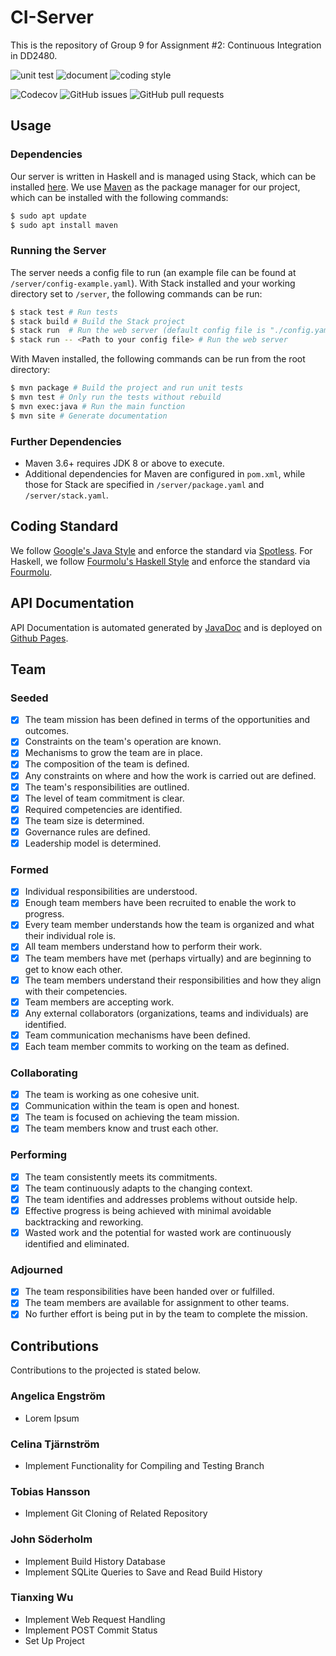 # CI-Server

This is the repository of Group 9 for Assignment #2: Continuous Integration in DD2480.

![unit test](https://github.com/TerenceNg03/CI-Server/actions/workflows/test.yml/badge.svg)
![document](https://github.com/TerenceNg03/CI-Server/actions/workflows/docs.yml/badge.svg)
![coding style](https://github.com/TerenceNg03/CI-Server/actions/workflows/style.yml/badge.svg)

![Codecov](https://img.shields.io/codecov/c/github/TerenceNg03/CI-Server)
![GitHub issues](https://img.shields.io/github/issues/TerenceNg03/CI-Server)
![GitHub pull requests](https://img.shields.io/github/issues-pr/TerenceNg03/CI-Server)

## Usage

### Dependencies

Our server is written in Haskell and is managed using Stack, which can be installed [here](https://docs.haskellstack.org/en/stable/). We use [Maven](https://maven.apache.org/) as the package manager for our project, which can be installed with the following commands:

```sh
$ sudo apt update
$ sudo apt install maven
```

### Running the Server

The server needs a config file to run (an example file can be found at `/server/config-example.yaml`). With Stack installed and your working directory set to `/server`, the following commands can be run:

```sh
$ stack test # Run tests
$ stack build # Build the Stack project
$ stack run  # Run the web server (default config file is "./config.yaml")
$ stack run -- <Path to your config file> # Run the web server
```

With Maven installed, the following commands can be run from the root directory:

```sh
$ mvn package # Build the project and run unit tests
$ mvn test # Only run the tests without rebuild
$ mvn exec:java # Run the main function
$ mvn site # Generate documentation
```

### Further Dependencies

- Maven 3.6+ requires JDK 8 or above to execute.
- Additional dependencies for Maven are configured in `pom.xml`, while those for Stack are specified in `/server/package.yaml` and `/server/stack.yaml`.

## Coding Standard

We follow [Google's Java Style](https://github.com/diffplug/spotless/tree/main/plugin-maven#google-java-format) and enforce the standard via [Spotless](https://github.com/diffplug/spotless). For Haskell, we follow [Fourmolu's Haskell Style](https://fourmolu.github.io/) and enforce the standard via [Fourmolu](https://hackage.haskell.org/package/fourmolu).

## API Documentation

API Documentation is automated generated by [JavaDoc](https://docs.oracle.com/javase/8/docs/technotes/tools/windows/javadoc.html) and is deployed on [Github Pages](https://terenceng03.github.io/CI-Server/project-reports.html).

## Team

### Seeded

- [x] The team mission has been defined in terms of the opportunities and outcomes.
- [x] Constraints on the team's operation are known.
- [x] Mechanisms to grow the team are in place.
- [x] The composition of the team is defined.
- [x] Any constraints on where and how the work is carried out are defined.
- [x] The team's responsibilities are outlined.
- [x] The level of team commitment is clear.
- [x] Required competencies are identified.
- [x] The team size is determined.
- [x] Governance rules are defined.
- [x] Leadership model is determined.

### Formed

- [x] Individual responsibilities are understood.
- [x] Enough team members have been recruited to enable the work to progress.
- [x] Every team member understands how the team is organized and what their individual role is.
- [x] All team members understand how to perform their work.
- [x] The team members have met (perhaps virtually) and are beginning to get to know each other.
- [x] The team members understand their responsibilities and how they align with their competencies.
- [x] Team members are accepting work.
- [x] Any external collaborators (organizations, teams and individuals) are identified.
- [x] Team communication mechanisms have been defined.
- [x] Each team member commits to working on the team as defined.

### Collaborating

- [x] The team is working as one cohesive unit.
- [x] Communication within the team is open and honest.
- [x] The team is focused on achieving the team mission.
- [x] The team members know and trust each other.

### Performing

- [x] The team consistently meets its commitments.
- [x] The team continuously adapts to the changing context.
- [x] The team identifies and addresses problems without outside help.
- [x] Effective progress is being achieved with minimal avoidable backtracking and reworking.
- [x] Wasted work and the potential for wasted work are continuously identified and eliminated.

### Adjourned

- [x] The team responsibilities have been handed over or fulfilled.
- [x] The team members are available for assignment to other teams.
- [x] No further effort is being put in by the team to complete the mission.

## Contributions

Contributions to the projected is stated below.

### Angelica Engström

- Lorem Ipsum

### Celina Tjärnström

- Implement Functionality for Compiling and Testing Branch

### Tobias Hansson

- Implement Git Cloning of Related Repository

### John Söderholm

- Implement Build History Database
- Implement SQLite Queries to Save and Read Build History

### Tianxing Wu

- Implement Web Request Handling
- Implement POST Commit Status
- Set Up Project
